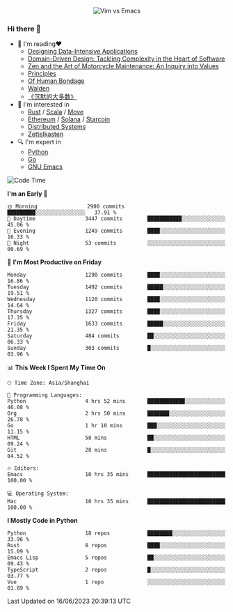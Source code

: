 <p align="center">
    <img src="https://gist.githubusercontent.com/coldnight/e696baffb094e71c96cb302118878eae/raw/40ea5053a6f66cc65f90f437e4173497da225958/banner.gif" alt="Vim vs Emacs" />
</p>

### Hi there 👋

- 📖 I'm reading❤️
    + [Designing Data-Intensive Applications](https://www.oreilly.com/library/view/designing-data-intensive-applications/9781491903063/)
    + [Domain-Driven Design: Tackling Complexity in the Heart of Software](https://www.dddcommunity.org/book/evans_2003/)
    + [Zen and the Art of Motorcycle Maintenance: An Inquiry into Values](https://en.wikipedia.org/wiki/Zen_and_the_Art_of_Motorcycle_Maintenance)
    + [Principles](https://www.principles.com/)
    + [Of Human Bondage](https://en.wikipedia.org/wiki/Of_Human_Bondage)
    + [Walden](https://en.wikipedia.org/wiki/Walden)
    + [《沉默的大多数》](https://en.wikipedia.org/wiki/Silent_majority)
- 🌱 I'm interested in
    + [Rust](https://www.rust-lang.org/) / [Scala](https://www.scala-lang.org/) / [Move](https://github.com/move-language/move/)
    + [Ethereum](https://ethereum.org/en/) / [Solana](https://solana.com/) / [Starcoin](https://github.com/starcoinorg/starcoin)
	+ [Distributed Systems](https://www.linuxzen.com/notes/topics/20200320174417_%E5%88%86%E5%B8%83%E5%BC%8F/)
	+ [Zettelkasten](https://www.linuxzen.com/notes/notes/20220120080920-slip_box/)
- 🔍 I'm expert in
    + [Python](https://www.python.org/)
    + [Go](https://go.dev/)
    + [GNU Emacs](https://www.gnu.org/software/emacs/)

<!--START_SECTION:waka-->
![Code Time](http://img.shields.io/badge/Code%20Time-2%2C207%20hrs%204%20mins-blue)

**I'm an Early 🐤** 

```text
🌞 Morning                2900 commits        █████████░░░░░░░░░░░░░░░░   37.91 % 
🌆 Daytime                3447 commits        ███████████░░░░░░░░░░░░░░   45.06 % 
🌃 Evening                1249 commits        ████░░░░░░░░░░░░░░░░░░░░░   16.33 % 
🌙 Night                  53 commits          ░░░░░░░░░░░░░░░░░░░░░░░░░   00.69 % 
```
📅 **I'm Most Productive on Friday** 

```text
Monday                   1290 commits        ████░░░░░░░░░░░░░░░░░░░░░   16.86 % 
Tuesday                  1492 commits        █████░░░░░░░░░░░░░░░░░░░░   19.51 % 
Wednesday                1120 commits        ████░░░░░░░░░░░░░░░░░░░░░   14.64 % 
Thursday                 1327 commits        ████░░░░░░░░░░░░░░░░░░░░░   17.35 % 
Friday                   1633 commits        █████░░░░░░░░░░░░░░░░░░░░   21.35 % 
Saturday                 484 commits         ██░░░░░░░░░░░░░░░░░░░░░░░   06.33 % 
Sunday                   303 commits         █░░░░░░░░░░░░░░░░░░░░░░░░   03.96 % 
```


📊 **This Week I Spent My Time On** 

```text
🕑︎ Time Zone: Asia/Shanghai

💬 Programming Languages: 
Python                   4 hrs 52 mins       ████████████░░░░░░░░░░░░░   46.08 % 
Org                      2 hrs 50 mins       ███████░░░░░░░░░░░░░░░░░░   26.78 % 
Go                       1 hr 10 mins        ███░░░░░░░░░░░░░░░░░░░░░░   11.15 % 
HTML                     58 mins             ██░░░░░░░░░░░░░░░░░░░░░░░   09.24 % 
Git                      28 mins             █░░░░░░░░░░░░░░░░░░░░░░░░   04.52 % 

🔥 Editors: 
Emacs                    10 hrs 35 mins      █████████████████████████   100.00 % 

💻 Operating System: 
Mac                      10 hrs 35 mins      █████████████████████████   100.00 % 
```

**I Mostly Code in Python** 

```text
Python                   18 repos            ████████░░░░░░░░░░░░░░░░░   33.96 % 
Rust                     8 repos             ████░░░░░░░░░░░░░░░░░░░░░   15.09 % 
Emacs Lisp               5 repos             ██░░░░░░░░░░░░░░░░░░░░░░░   09.43 % 
TypeScript               2 repos             █░░░░░░░░░░░░░░░░░░░░░░░░   03.77 % 
Vue                      1 repo              ░░░░░░░░░░░░░░░░░░░░░░░░░   01.89 % 
```




 Last Updated on 16/06/2023 20:39:13 UTC
<!--END_SECTION:waka-->
